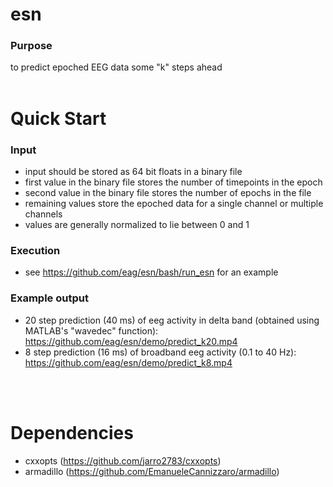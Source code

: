 # **esn**

### Purpose <br>

to predict epoched EEG data some "k" steps ahead
<br>
<br>


# **Quick Start**

### Input
- input should be stored as 64 bit floats in a binary file
- first value in the binary file stores the number of timepoints in the epoch
- second value in the binary file stores the number of epochs in the file
- remaining values store the epoched data for a single channel or multiple channels
- values are generally normalized to lie between 0 and 1

### Execution
- see https://github.com/eag/esn/bash/run_esn for an example

### Example output
- 20 step prediction (40 ms) of eeg activity in delta band (obtained using MATLAB's "wavedec" function): https://github.com/eag/esn/demo/predict_k20.mp4
- 8 step prediction (16 ms) of broadband eeg activity (0.1 to 40 Hz): https://github.com/eag/esn/demo/predict_k8.mp4
<br>
<br>

# **Dependencies**
- cxxopts (https://github.com/jarro2783/cxxopts)
- armadillo (https://github.com/EmanueleCannizzaro/armadillo)



